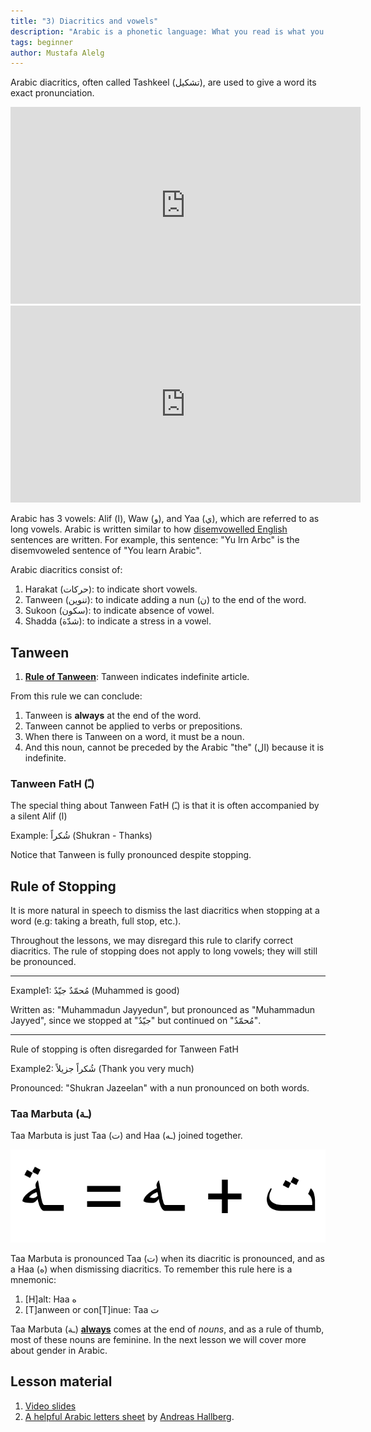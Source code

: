 ```yaml
---
title: "3) Diacritics and vowels"
description: "Arabic is a phonetic language: What you read is what you pronounce."
tags: beginner
author: Mustafa Alelg
---
```


Arabic diacritics, often called Tashkeel (تشكيل), are used to give a word its exact pronunciation.

<iframe width="560" height="315" src="https://www.youtube.com/embed/7LKbEMA1DEQ" title="YouTube video player" frameborder="0" allow="accelerometer; autoplay; clipboard-write; encrypted-media; gyroscope; picture-in-picture" allowfullscreen></iframe>

<iframe width="560" height="315" src="https://www.youtube.com/embed/lS7y3zCRHb4" title="YouTube video player" frameborder="0" allow="accelerometer; autoplay; clipboard-write; encrypted-media; gyroscope; picture-in-picture" allowfullscreen></iframe>

Arabic has 3 vowels: Alif (ا), Waw (و), and Yaa (ي), which are referred to as long vowels. Arabic is written similar to how [disemvowelled English](https://en.wikipedia.org/wiki/Disemvoweling) sentences are written. For example, this sentence: "Yu lrn Arbc" is the disemvoweled sentence of "You learn Arabic".

Arabic diacritics consist of:

1. Harakat (حركات): to indicate short vowels.
2. Tanween (تنوين): to indicate adding a nun (ن) to the end of the word.
3. Sukoon (سكون): to indicate absence of vowel.
4. Shadda (شدّة): to indicate a stress in a vowel.

## Tanween

1. **<u>Rule of Tanween</u>**: Tanween indicates indefinite article.

From this rule we can conclude:

1. Tanween is **always** at the end of the word.
2. Tanween cannot be applied to verbs or prepositions.
3. When there is Tanween on a word, it must be a noun.
4. And this noun, cannot be preceded by the Arabic "the" (ال) because it is indefinite.

### Tanween FatH (ـً)

The special thing about Tanween FatH (ـً) is that it is often accompanied by a silent Alif (ا)

Example: شُكراً (Shukran - Thanks)

Notice that Tanween is fully pronounced despite stopping.

## Rule of Stopping

It is more natural in speech to dismiss the last diacritics when stopping at a word (e.g: taking a breath, full stop, etc.).

Throughout the lessons, we may disregard this rule to clarify correct diacritics. The rule of stopping does not apply to long vowels; they will still be pronounced.

---

Example1: مُحمّدٌ جيّدٌ (Muhammed is good)

Written as: "Muhammadun Jayyedun", but pronounced as "Muhammadun Jayyed", since we stopped at "جيّدٌ" but continued on "مُحمّدٌ". 

---

Rule of stopping is often disregarded for Tanween FatH

Example2: شُكراً جزيلاً (Thank you very much)

Pronounced: "Shukran Jazeelan" with a nun pronounced on both words.

### Taa Marbuta (ـة)

Taa Marbuta is just Taa (ت) and Haa (ـه) joined together.

![Taa Marbuta is Taa and Haa](/taa-marbuta.png) 

Taa Marbuta is pronounced Taa (ت) when its diacritic is pronounced, and as a Haa (ه) when dismissing diacritics. To remember this rule here is a mnemonic:

1. [H]alt: Haa ه
2. [T]anween or con[T]inue: Taa ت

Taa Marbuta (ـة) <u>**always**</u> comes at the end of *nouns*, and as a rule of thumb, most of these nouns are feminine. In the next lesson we will cover more about gender in Arabic.

## Lesson material

1. [Video slides](/3-diacritics.pdf)
2. [A helpful Arabic letters sheet](https://andreasmhallberg.github.io/documents/arabic-letters-and-vowel-markers.tex.pdf) by [Andreas Hallberg](https://andreasmhallberg.github.io).